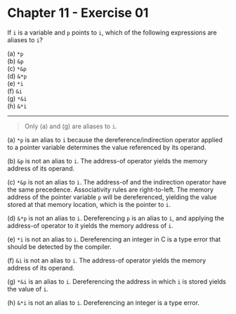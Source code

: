 # Chapter 11 - Exercise 01

If `i` is a variable and `p` points to `i`, which of the following expressions are aliases to `i`?

(a) `*p`  
(b) `&p`  
(c) `*&p`  
(d) `&*p`  
(e) `*i`  
(f) `&i`  
(g) `*&i`  
(h) `&*i`  

---

> Only (a) and (g) are aliases to `i`.  

(a) `*p` is an alias to `i` because the dereference/indirection operator applied to a pointer variable determines the value referenced by its operand.  

(b) `&p` is not an alias to `i`. The address-of operator yields the memory address of its operand.  

(c) `*&p` is not an alias to `i`. The address-of and the indirection operator have the same precedence. Associativity rules are right-to-left. The memory address of the pointer variable `p` will be dereferenced, yielding the value stored at that memory location, which is the pointer to `i`.  

(d) `&*p` is not an alias to `i`. Dereferencing `p` is an alias to `i`, and applying the address-of operator to it yields the memory address of `i`.  

(e) `*i` is not an alias to `i`. Dereferencing an integer in C is a type error that should be detected by the compiler.  

(f) `&i` is not an alias to `i`. The address-of operator yields the memory address of its operand.  

(g) `*&i` is an alias to `i`. Dereferencing the address in which `i` is stored yields the value of `i`.  

(h) `&*i` is not an alias to `i`. Dereferencing an integer is a type error.  
